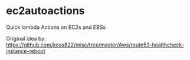 # ec2autoactions
Quick lambda Actions on EC2s and EBSs

Original idea by: https://github.com/koss822/misc/tree/master/Aws/route53-healthcheck-instance-reboot


